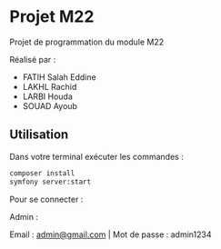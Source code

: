 # Projet M22

Projet de programmation du module M22

Réalisé par : 
- FATIH Salah Eddine
- LAKHL Rachid
- LARBI Houda
- SOUAD Ayoub

## Utilisation

Dans votre terminal exécuter les commandes :

```bash
composer install
symfony server:start
```

Pour se connecter : 

Admin : 

Email : admin@gmail.com | 
Mot de passe : admin1234
